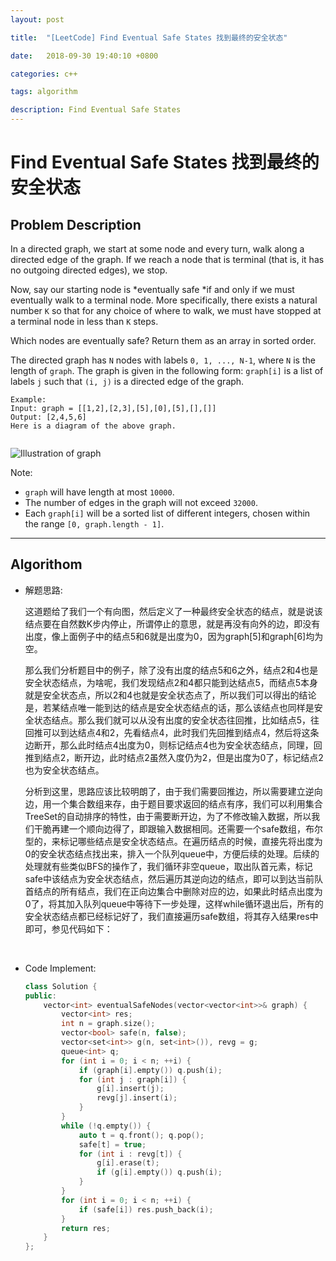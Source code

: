 ```yaml
---
layout: post

title:  "[LeetCode] Find Eventual Safe States 找到最终的安全状态"

date:   2018-09-30 19:40:10 +0800

categories: c++

tags: algorithm

description: Find Eventual Safe States
---
```


# Find Eventual Safe States 找到最终的安全状态

## Problem Description

In a directed graph, we start at some node and every turn, walk along a directed edge of the graph.  If we reach a node that is terminal (that is, it has no outgoing directed edges), we stop.

Now, say our starting node is *eventually safe *if and only if we must eventually walk to a terminal node.  More specifically, there exists a natural number `K` so that for any choice of where to walk, we must have stopped at a terminal node in less than `K` steps.

Which nodes are eventually safe?  Return them as an array in sorted order.

The directed graph has `N` nodes with labels `0, 1, ..., N-1`, where `N` is the length of `graph`.  The graph is given in the following form: `graph[i]` is a list of labels `j` such that `(i, j)` is a directed edge of the graph.

```
Example:
Input: graph = [[1,2],[2,3],[5],[0],[5],[],[]]
Output: [2,4,5,6]
Here is a diagram of the above graph.


```

![Illustration of graph](https://s3-lc-upload.s3.amazonaws.com/uploads/2018/03/17/picture1.png)

Note:

- `graph` will have length at most `10000`.
- The number of edges in the graph will not exceed `32000`.
- Each `graph[i]` will be a sorted list of different integers, chosen within the range `[0, graph.length - 1]`.



---



## Algorithom

  * 解题思路:

    这道题给了我们一个有向图，然后定义了一种最终安全状态的结点，就是说该结点要在自然数K步内停止，所谓停止的意思，就是再没有向外的边，即没有出度，像上面例子中的结点5和6就是出度为0，因为graph[5]和graph[6]均为空。

    那么我们分析题目中的例子，除了没有出度的结点5和6之外，结点2和4也是安全状态结点，为啥呢，我们发现结点2和4都只能到达结点5，而结点5本身就是安全状态点，所以2和4也就是安全状态点了，所以我们可以得出的结论是，若某结点唯一能到达的结点是安全状态结点的话，那么该结点也同样是安全状态结点。那么我们就可以从没有出度的安全状态往回推，比如结点5，往回推可以到达结点4和2，先看结点4，此时我们先回推到结点4，然后将这条边断开，那么此时结点4出度为0，则标记结点4也为安全状态结点，同理，回推到结点2，断开边，此时结点2虽然入度仍为2，但是出度为0了，标记结点2也为安全状态结点。

    分析到这里，思路应该比较明朗了，由于我们需要回推边，所以需要建立逆向边，用一个集合数组来存，由于题目要求返回的结点有序，我们可以利用集合TreeSet的自动排序的特性，由于需要断开边，为了不修改输入数据，所以我们干脆再建一个顺向边得了，即跟输入数据相同。还需要一个safe数组，布尔型的，来标记哪些结点是安全状态结点。在遍历结点的时候，直接先将出度为0的安全状态结点找出来，排入一个队列queue中，方便后续的处理。后续的处理就有些类似BFS的操作了，我们循环非空queue，取出队首元素，标记safe中该结点为安全状态结点，然后遍历其逆向边的结点，即可以到达当前队首结点的所有结点，我们在正向边集合中删除对应的边，如果此时结点出度为0了，将其加入队列queue中等待下一步处理，这样while循环退出后，所有的安全状态结点都已经标记好了，我们直接遍历safe数组，将其存入结果res中即可，参见代码如下：

    ​

* Code Implement:

  ```c++
  class Solution {
  public:
      vector<int> eventualSafeNodes(vector<vector<int>>& graph) {
          vector<int> res;
          int n = graph.size();
          vector<bool> safe(n, false);
          vector<set<int>> g(n, set<int>()), revg = g;
          queue<int> q;
          for (int i = 0; i < n; ++i) {
              if (graph[i].empty()) q.push(i);
              for (int j : graph[i]) {
                  g[i].insert(j);
                  revg[j].insert(i);
              }
          }
          while (!q.empty()) {
              auto t = q.front(); q.pop();
              safe[t] = true;
              for (int i : revg[t]) {
                  g[i].erase(t);
                  if (g[i].empty()) q.push(i);
              }
          }
          for (int i = 0; i < n; ++i) {
              if (safe[i]) res.push_back(i);
          }
          return res;
      }
  };
  ```


​      